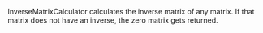 InverseMatrixCalculator calculates the inverse matrix of any matrix. If that matrix does not have an inverse, the zero matrix gets returned. 
